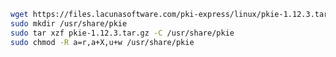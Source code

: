 ﻿```sh
wget https://files.lacunasoftware.com/pki-express/linux/pkie-1.12.3.tar.gz
sudo mkdir /usr/share/pkie
sudo tar xzf pkie-1.12.3.tar.gz -C /usr/share/pkie
sudo chmod -R a=r,a+X,u+w /usr/share/pkie
```
